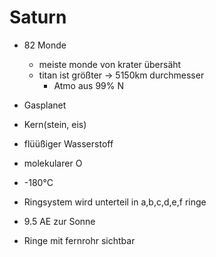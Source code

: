 # Saturn

* 82 Monde
	* meiste monde von krater übersäht
	* titan ist größter -> 5150km durchmesser
		* Atmo aus 99% N
* Gasplanet

* Kern(stein, eis)
* flüüßiger Wasserstoff
* molekularer O

* -180°C

* Ringsystem wird unterteil in a,b,c,d,e,f ringe

* 9.5 AE zur Sonne
* Ringe mit fernrohr sichtbar
